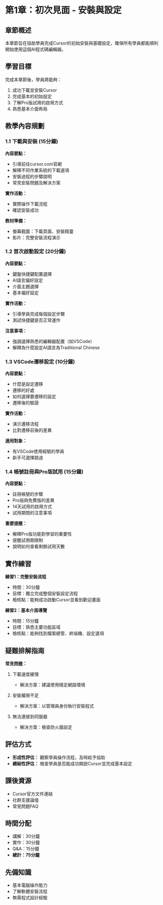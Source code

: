 # 第1章：初次見面 - 安裝與設定

## 章節概述
本章節旨在協助學員完成Cursor的初始安裝與基礎設定，確保所有學員都能順利開始使用這個AI程式碼編輯器。

## 學習目標
完成本章節後，學員將能夠：
1. 成功下載並安裝Cursor
2. 完成基本的初始設定
3. 了解Pro版試用的啟用方式
4. 熟悉基本介面佈局

## 教學內容規劃

### 1.1 下載與安裝 (15分鐘)
**內容要點：**
- 引導前往cursor.com官網
- 解釋不同作業系統的下載選項
- 安裝過程的步驟說明
- 常見安裝問題及解決方案

**實作活動：**
- 實際操作下載流程
- 確認安裝成功

**教材準備：**
- 螢幕截圖：下載頁面、安裝精靈
- 影片：完整安裝流程演示

### 1.2 首次啟動設定 (20分鐘)
**內容要點：**
- 鍵盤快捷鍵配置選擇
- AI語言偏好設定
- 介面主題選擇
- 基本偏好設定

**實作活動：**
- 引導學員完成每個設定步驟
- 測試快捷鍵是否正常運作

**注意事項：**
- 強調選擇熟悉的編輯器配置（如VSCode）
- 解釋為什麼設定AI語言為Traditional Chinese

### 1.3 VSCode遷移設定 (10分鐘)
**內容要點：**
- 什麼是設定遷移
- 遷移的好處
- 如何選擇要遷移的設定
- 遷移後的驗證

**實作活動：**
- 演示遷移流程
- 比對遷移前後的差異

**適用對象：**
- 有VSCode使用經驗的學員
- 新手可選擇跳過

### 1.4 帳號註冊與Pro版試用 (15分鐘)
**內容要點：**
- 註冊帳號的步驟
- Pro版與免費版的差異
- 14天試用的啟用方式
- 試用期間的注意事項

**重要提醒：**
- 解釋Pro版功能對學習的重要性
- 提醒試用期限制
- 說明如何查看剩餘試用天數

## 實作練習
**練習1：完整安裝流程**
- 時間：30分鐘
- 目標：獨立完成整個安裝設定流程
- 檢核點：能夠成功啟動Cursor並看到歡迎畫面

**練習2：基本介面導覽**
- 時間：15分鐘
- 目標：熟悉主要功能區域
- 檢核點：能夠找到檔案總管、終端機、設定選項

## 疑難排解指南
**常見問題：**
1. 下載速度緩慢
   - 解決方案：建議使用穩定網路環境
   
2. 安裝權限不足
   - 解決方案：以管理員身份執行安裝程式
   
3. 無法連接到伺服器
   - 解決方案：檢查防火牆設定

## 評估方式
- **形成性評估：** 觀察學員操作流程，及時給予協助
- **總結性評估：** 檢查學員是否能成功開啟Cursor並完成基本設定

## 課後資源
- Cursor官方文件連結
- 社群支援論壇
- 常見問題FAQ

## 時間分配
- 講解：30分鐘
- 實作：30分鐘
- Q&A：15分鐘
- **總計：75分鐘**

## 先備知識
- 基本電腦操作能力
- 了解軟體安裝流程
- 無需程式設計經驗 